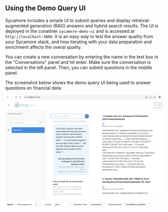 ## Using the Demo Query UI

Sycamore includes a simple UI to submit queries and display retreival-augmented generation (RAG) answers and hybrid search results. The UI is deployed in the conatiner `sycamore-demo-ui` and is accessed at `http://localhost:3000`. It is an easy way to test the answer quality from your Sycamore stack, and how iterating with your data preparation and enrichment affects the overal quality.

You can create a new conversation by entering the name in the text box in the "Conversations" panel and hit enter. Make sure the conversation is selected in the left panel. Then, you can submit questions in the middle panel.

The screenshot below shows the demo query UI being used to answer questions on financial data:

![Untitled](imgs/xlarge_DemoUI_FollowUpQuestion.png)
